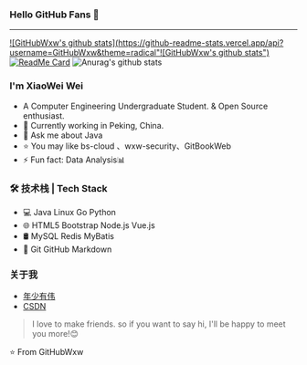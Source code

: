 
### Hello GitHub Fans 👋
---

[![GitHubWxw's github stats](https://github-readme-stats.vercel.app/api?username=GitHubWxw&theme=radical"![GitHubWxw's github stats")](https://github.com/anuraghazra/github-readme-stats)
[![ReadMe Card](https://github-readme-stats.vercel.app/api/pin/?username=GitHubWxw&repo=github-readme-stats)](https://github.com/anuraghazra/github-readme-stats)
![Anurag's github stats](https://github-readme-stats.vercel.app/api?username=GitHubWxw&show_icons=true&theme=radical)
### I'm XiaoWei Wei
- A Computer Engineering Undergraduate Student. & Open Source enthusiast.
- 🌱 Currently working in Peking, China.
- 💬 Ask me about Java 
- ⭐ You may like bs-cloud 、wxw-security、GitBookWeb  
- ⚡ Fun fact: Data Analysis📊

### 🛠 技术栈 | Tech Stack
- 💻  Java Linux Go Python
- 🌐  HTML5 Bootstrap Node.js Vue.js
- 🛢   MySQL Redis MyBatis
- 🔧  Git GitHub Markdown

### 关于我
- [年少有伟](https://blog.wxw.plus/)
- [CSDN](https://blog.csdn.net/qq_41893274)

> I love to make friends. so if you want to say hi, I'll be happy to meet you more!😊

⭐️ From GitHubWxw
<!--
**GitHubWxw/GitHubWxw** is a ✨ _special_ ✨ repository because its `README.md` (this file) appears on your GitHub profile.

Here are some ideas to get you started:

- 🔭 I’m currently working on ...
- 🌱 I’m currently learning ...
- 👯 I’m looking to collaborate on ...
- 🤔 I’m looking for help with ...
- 💬 Ask me about ...
- 📫 How to reach me: ...
- 😄 Pronouns: ...
- ⚡ Fun fact: ...
-->
